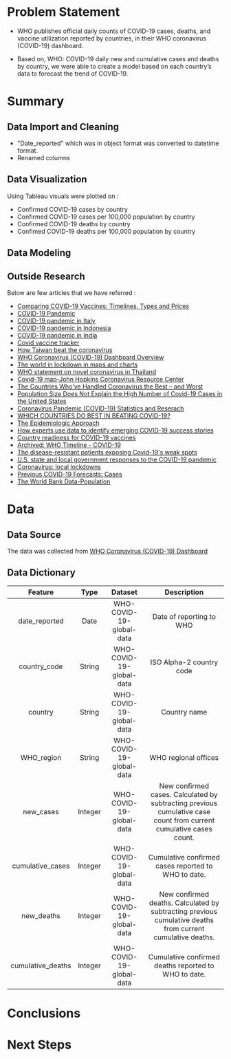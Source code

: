 # **Problem Statement**

* WHO publishes official daily counts of COVID-19 cases, deaths, and vaccine utilization reported by countries, in their WHO coronavirus (COVID-19) dashboard.

* Based on, WHO: COVID-19 daily new and cumulative cases and deaths by country, we were able to create a model based on each country’s data to forecast the trend of COVID-19.

# **Summary**

## Data Import and Cleaning 

* "Date_reported" which was in object format was converted to datetime format.
* Renamed columns

## Data Visualization
Using Tableau visuals were plotted on :
 * Confirmed COVID-19 cases by country
 * Confirmed COVID-19 cases per 100,000 population by country
 * Confirmed COVID-19 deaths by country
 * Confimed COVID-19 deaths per 100,000 population by country
## Data Modeling

## Outside Research

Below are few articles that we have referred :
* [Comparing COVID-19 Vaccines: Timelines, Types and Prices](https://www.biospace.com/article/comparing-covid-19-vaccines-pfizer-biontech-moderna-astrazeneca-oxford-j-and-j-russia-s-sputnik-v/)
* [COVID-19 Pandemic](https://en.wikipedia.org/wiki/COVID-19_pandemic)
* [COVID-19 pandemic in Italy](https://en.wikipedia.org/wiki/COVID-19_pandemic_in_Italy)
* [COVID-19 pandemic in Indonesia](https://en.wikipedia.org/wiki/COVID-19_pandemic_in_Indonesia)
* [COVID-19 pandemic in India](https://en.wikipedia.org/wiki/COVID-19_pandemic_in_India)
* [Covid vaccine tracker](https://www.bbc.com/news/world-56025355)
* [How Taiwan beat the coronavirus](https://www.cnbc.com/2020/07/15/how-taiwan-beat-the-coronavirus.html)
* [WHO Coronavirus (COVID-19) Dashboard Overview](https://covid19.who.int/)
* [The world in lockdown in maps and charts](https://www.bbc.com/news/world-52103747)
* [WHO statement on novel coronavirus in Thailand](https://www.who.int/news/item/13-01-2020-who-statement-on-novel-coronavirus-in-thailand)
* [Covid-19 map-John Hopkins Coronavirus Resource Center ](https://coronavirus.jhu.edu/map.html)
* [The Countries Who've Handled Coronavirus the Best – and Worst](https://www.movehub.com/blog/best-and-worst-covid-responses/)
* [Population Size Does Not Explain the High Number of Covid-19 Cases in the United States](https://www.thecairoreview.com/covid-19-global-crisis/population-size-does-not-explain-the-high-number-of-covid-19-cases-in-the-united-states/)
* [Coronavirus Pandemic (COVID-19) Statistics and Reserach](https://ourworldindata.org/coronavirus#coronavirus-country-profiles)
* [WHICH COUNTRIES DO BEST IN BEATING COVID-19?](https://www.endcoronavirus.org/countries#winning)
* [The Epidemiologic Approach](https://www.cdc.gov/csels/dsepd/ss1978/lesson1/section5.html)
* [How experts use data to identify emerging COVID-19 success stories](https://ourworldindata.org/identify-covid-exemplars)
* [Country readiness for COVID-19 vaccines](https://www.who.int/news-room/feature-stories/detail/country-readiness-for-covid-19-vaccines)
* [Archived: WHO Timeline - COVID-19](https://www.who.int/news/item/27-04-2020-who-timeline---covid-19)
* [The disease-resistant patients exposing Covid-19's weak spots](https://www.bbc.com/future/article/20210219-the-covid-resistant-patients-e-the-viruss-weak-spots)
* [U.S. state and local government responses to the COVID-19 pandemic](https://en.wikipedia.org/wiki/U.S._state_and_local_government_responses_to_the_COVID-19_pandemic)
* [Coronavirus: local lockdowns](https://www.instituteforgovernment.org.uk/explainers/coronavirus-local-lockdowns)
* [Previous COVID-19 Forecasts: Cases](https://www.cdc.gov/coronavirus/2019-ncov/science/forecasting/forecasting-us-cases-previous.html)
* [The World Bank Data-Population](https://data.worldbank.org/indicator/SP.POP.TOTL)

# **Data**

## Data Source
The data was collected from  [WHO Coronavirus (COVID-19) Dashboard](https://covid19.who.int/info/)

## Data Dictionary

|      Feature      |   Type  |          Dataset         |                                                      Description                                                     |
|:-----------------:|:-------:|:------------------------:|:--------------------------------------------------------------------------------------------------------------------:|
|   date_reported   |   Date  | WHO-COVID-19-global-data |                                               Date of reporting to WHO                                               |
|    country_code   |  String | WHO-COVID-19-global-data |                                               ISO Alpha-2 country code                                               |
|      country      |  String | WHO-COVID-19-global-data |                                               Country name                                               |
|     WHO_region    |  String | WHO-COVID-19-global-data |                                                 WHO regional offices                                                 |
|     new_cases     | Integer | WHO-COVID-19-global-data | New confirmed cases. Calculated by subtracting previous   cumulative case count from current cumulative cases count. |
|  cumulative_cases | Integer | WHO-COVID-19-global-data |                                  Cumulative confirmed cases reported to WHO to date.                                 |
|     new_deaths    | Integer | WHO-COVID-19-global-data |     New confirmed deaths. Calculated by subtracting previous   cumulative deaths from current cumulative deaths.     |
| cumulative_deaths | Integer | WHO-COVID-19-global-data |                                 Cumulative confirmed deaths reported to WHO to date.                                 |

# **Conclusions**

# **Next Steps**

